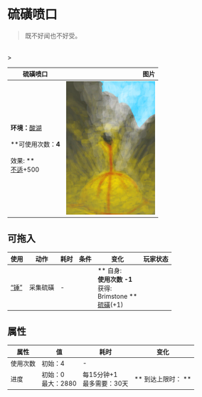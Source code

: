 # 硫磺喷口  
> 既不好闻也不好受。  
<br>  
>   
  
  硫磺喷口  |   图片   
 ----  |  ----:   
 **环境：**[酸湖](AcidLake.md)<br><br>**可使用次数：**4<br><br>** 效果: **<br>[不适](Discomfort.md)+500  |  <img decoding="async" src="Sprite/BrimstoneVent.png" href="a.md" style="max-width:300px;max-height:300px;">   
  
## 可拖入  
使用  |  动作  |  耗时  |  条件  |  变化  |  玩家状态  
----  |  ----  |  ----  |  ----  |  ----  |  ----  
[“锤”](tag_Hammer.md)  |  采集硫磺  |  -  |    |  ** 自身: **<br>使用次数  -1<br>** 获得: **<br>** Brimstone **<br>  [硫磺](Brimstone.md)(+1)<br>  |    
## 属性   
属性  |  值  |  耗时  |  变化  
----  |  ----  |  ----  |  ----  
使用次数  |  初始：4  |  -  |    
进度  |  初始：0<br>最大：2880  |  每15分钟+1<br>最多需要：30天  |  ** 到达上限时： **  
